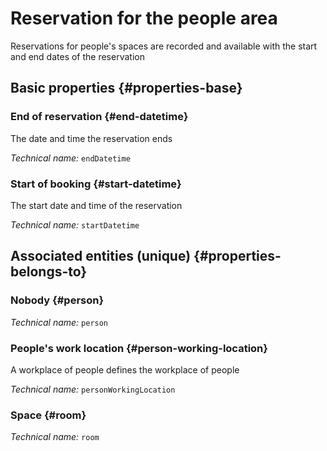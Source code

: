 # Reservation for the people area
<!--- THIS FILE IS GENERATED PLEASE DO NOT EDIT IT DIRECTLY --->

Reservations for people's spaces are recorded and available with the start and end dates of the reservation

<OH code="personToRoomBooking"/>


## Basic properties {#properties-base}

### End of reservation {#end-datetime}

The date and time the reservation ends

*Technical name:* ```endDatetime```
<PH code="personToRoomBooking:endDatetime"/>

### Start of booking {#start-datetime}

The start date and time of the reservation

*Technical name:* ```startDatetime```
<PH code="personToRoomBooking:startDatetime"/>


## Associated entities (unique) {#properties-belongs-to}

### Nobody {#person}



*Technical name:* ```person```
<PH code="personToRoomBooking:person"/>

### People's work location {#person-working-location}

A workplace of people defines the workplace of people

*Technical name:* ```personWorkingLocation```
<PH code="personToRoomBooking:personWorkingLocation"/>

### Space {#room}



*Technical name:* ```room```
<PH code="personToRoomBooking:room"/>





